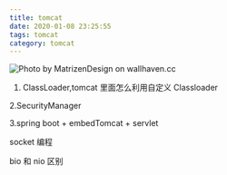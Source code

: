 ```yaml
---
title: tomcat
date: 2020-01-08 23:25:55
tags: tomcat
category: tomcat
---
```


![Photo by MatrizenDesign on wallhaven.cc](/tomcat.png)


1. ClassLoader,tomcat 里面怎么利用自定义 Classloader


2.SecurityManager

3.spring boot + embedTomcat + servlet

socket 编程

bio 和 nio 区别

